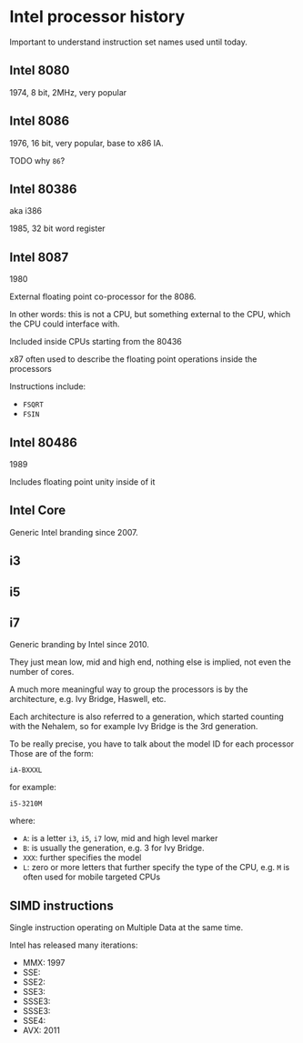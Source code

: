 # Intel processor history

Important to understand instruction set names used until today.

## Intel 8080

1974, 8 bit, 2MHz, very popular

## Intel 8086

1976, 16 bit, very popular, base to x86 IA.

TODO why `86`?

## Intel 80386

aka i386

1985, 32 bit word register

## Intel 8087

1980

External floating point co-processor for the 8086.

In other words: this is not a CPU, but something external to the CPU, which the CPU could interface with.

Included inside CPUs starting from the 80436

x87 often used to describe the floating point operations inside the processors

Instructions include:

- `FSQRT`
- `FSIN`

## Intel 80486

1989

Includes floating point unity inside of it

## Intel Core

Generic Intel branding since 2007.

## i3

## i5

## i7

Generic branding by Intel since 2010.

They just mean low, mid and high end, nothing else is implied, not even the number of cores.

A much more meaningful way to group the processors is by the architecture, e.g. Ivy Bridge, Haswell, etc.

Each architecture is also referred to a generation, which started counting with the Nehalem, so for example Ivy Bridge is the 3rd generation.

To be really precise, you have to talk about the model ID for each processor Those are of the form:

    iA-BXXXL

for example:

    i5-3210M

where:

- `A`: is a letter `i3`, `i5`, `i7` low, mid and high level marker
- `B`: is usually the generation, e.g. 3 for Ivy Bridge.
- `XXX`: further specifies the model
- `L`: zero or more letters that further specify the type of the CPU, e.g. `M` is often used for mobile targeted CPUs

## SIMD instructions

Single instruction operating on Multiple Data at the same time.

Intel has released many iterations:

- MMX: 1997
- SSE:
- SSE2:
- SSE3:
- SSSE3:
- SSSE3:
- SSE4:
- AVX: 2011

